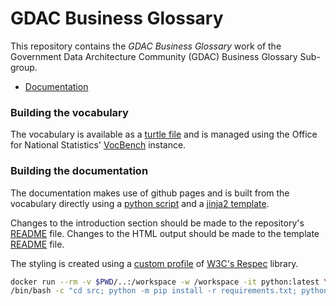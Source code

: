 # GDAC Business Glossary

This repository contains the _GDAC Business Glossary_ work of the Government Data Architecture Community (GDAC) Business Glossary Sub-group.

- [Documentation](https://rossbowen.github.io/glossary/)

### Building the vocabulary

The vocabulary is available as a [turtle file](./terms.ttl) and is managed using the Office for National Statistics' [VocBench](http://vocbench.uniroma2.it/) instance.

### Building the documentation

The documentation makes use of github pages and is built from the vocabulary directly using a [python script](./process.py) and a [jinja2 template](./template.html).

Changes to the introduction section should be made to the repository's [README](../README.md) file. Changes to the HTML output should be made to the template [README](./template.html) file.

The styling is created using a [custom profile](./src/respec-profile) of [W3C's Respec](https://github.com/w3c/respec) library.

```sh
docker run --rm -v $PWD/..:/workspace -w /workspace -it python:latest \
/bin/bash -c "cd src; python -m pip install -r requirements.txt; python3 process.py"
```
